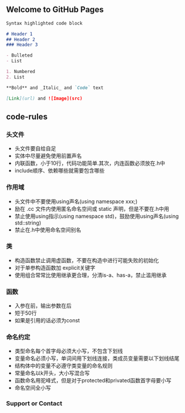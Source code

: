 ## Welcome to GitHub Pages

```markdown
Syntax highlighted code block

# Header 1
## Header 2
### Header 3

- Bulleted
- List

1. Numbered
2. List

**Bold** and _Italic_ and `Code` text

[Link](url) and ![Image](src)
```

## code-rules
### 头文件
- 头文件要自给自足
- 实体中尽量避免使用前置声名
- 内联函数，小于10行，代码功能简单.其次，内连函数必须放在.h中
- include顺序、依赖哪些就需要包含哪些
### 作用域
- 头文件中不要使用using声名(using namespace xxx;)
- 励在 .cc 文件内使用匿名命名空间或 static 声明，但是不要在.h中用
- 禁止使用using指示(using namespace std)，鼓励使用using声名(using std::string)
- 禁止在.h中使用命名空间别名
### 类
- 构造函数禁止调用虚函数，不要在构造中进行可能失败的初始化
- 对于单参构造函数加 explicit关键字
- 使用组合常常比使用继承更合理，分清is-a、has-a，禁止滥用继承
### 函数
- 入参在前，输出参数在后
- 短于50行
- 如果是引用的话必须为const
### 命名约定
- 类型命名每个首字母必须大小写，不包含下划线
- 变量命名必须小写，单词间用下划线连接，类成员变量需要以下划线结尾
- 结构体中的变量不必遵守类变量的命名规则
- 常量命名以k开头，大小写混合写
- 函数命名用驼峰式，但是对于protected和privated函数首字母要小写
- 命名空间全小写


### Support or Contact


